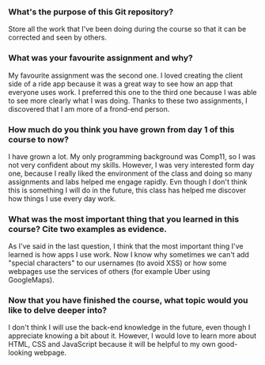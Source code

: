 ### What's the purpose of this Git repository?
Store all the work that I've been doing during the course so that it can be corrected and seen by others.
### What was your favourite assignment and why?
My favourite assignment was the second one. I loved creating the client side of a ride app because it was a great way to see how an app that everyone uses work. I preferred this one to the third one because I was able to see more clearly what I was doing. Thanks to these two assignments, I discovered that I am more of a frond-end person.
### How much do you think you have grown from day 1 of this course to now?
I have grown a lot. My only programming background was Comp11, so I was not very confident about my skills. However, I was very interested form day one, because I really liked the environment of the class and doing so many assignments and labs helped me engage rapidly. Evn though I don't think this is something I will do in the future, this class has helped me discover how things I use every day work.
### What was the most important thing that you learned in this course? Cite two examples as evidence.
As I've said in the last question, I think that the most important thing I've learned is how apps I use work. Now I know why sometimes we can't add "special characters" to our usernames (to avoid XSS) or how some webpages use the services of others (for example Uber using GoogleMaps).
### Now that you have finished the course, what topic would you like to delve deeper into?
I don't think I will use the back-end knowledge in the future, even though I appreciate knowing a bit about it. However, I would love to learn more about HTML, CSS and JavaScript because it will be helpful to my own good-looking webpage. 
